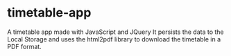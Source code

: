 # timetable-app
A timetable app made with JavaScript and JQuery
It persists the data to the Local Storage and uses the html2pdf library to download the timetable in a PDF format.
